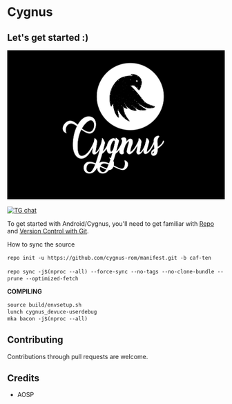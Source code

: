 Cygnus
===========

Let's get started :)
--------------------
![Cygnus](Cygnus-06.jpg)

[![TG chat](https://img.shields.io/badge/Support-Telegram-%23e52c5f.svg?style=for-the-badge&logo=telegram&&labelColor=121217)](https://t.me/cygnusos)

To get started with Android/Cygnus, you'll need to get
familiar with [Repo](https://source.android.com/source/using-repo.html) and [Version Control with Git](https://source.android.com/source/version-control.html).


How to sync the source
```
repo init -u https://github.com/cygnus-rom/manifest.git -b caf-ten

repo sync -j$(nproc --all) --force-sync --no-tags --no-clone-bundle --prune --optimized-fetch
```



**COMPILING**


```
source build/envsetup.sh
lunch cygnus_devuce-userdebug
mka bacon -j$(nproc --all)
```

Contributing
-------------

Contributions through pull requests are welcome.


Credits
--------

- AOSP

